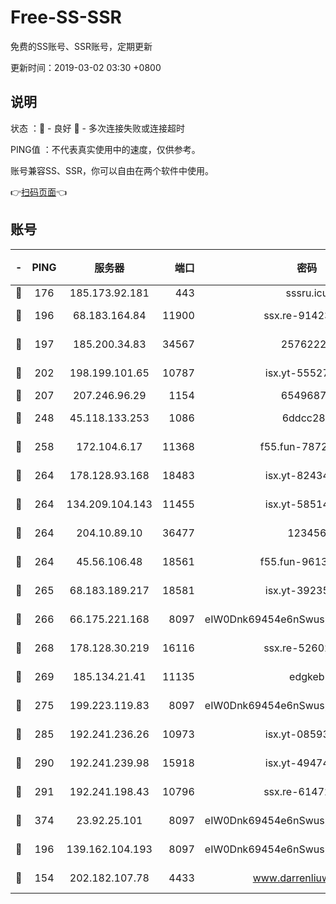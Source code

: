 # Free-SS-SSR

免费的SS账号、SSR账号，定期更新

更新时间：2019-03-02 03:30 +0800

## 说明

状态     ：🙂 - 良好 🙁 - 多次连接失败或连接超时

PING值   ：不代表真实使用中的速度，仅供参考。

账号兼容SS、SSR，你可以自由在两个软件中使用。

👉[扫码页面](https://liesauer.github.io/free-ss-ssr.github.io/)👈

## 账号

|-|PING|服务器|端口|密码|加密方式|区域|
|:----:|:----:|:-----:|-----:|:----:|:----:|:----:|
|🙂|176|185.173.92.181|443|sssru.icu|rc4-md5|RU|
|🙂|196|68.183.164.84|11900|ssx.re-91423865|aes-256-cfb|US|
|🙂|197|185.200.34.83|34567|25762225|aes-256-cfb|US|
|🙂|202|198.199.101.65|10787|isx.yt-55527234|aes-256-cfb|US|
|🙂|207|207.246.96.29|1154|65496879|chacha20|US|
|🙂|248|45.118.133.253|1086|6ddcc286|aes-256-cfb|SG|
|🙂|258|172.104.6.17|11368|f55.fun-78724518|aes-256-cfb|US|
|🙂|264|178.128.93.168|18483|isx.yt-82434305|aes-256-cfb|SG|
|🙂|264|134.209.104.143|11455|isx.yt-58514874|aes-256-cfb|SG|
|🙂|264|204.10.89.10|36477|123456|aes-256-cfb|US|
|🙂|264|45.56.106.48|18561|f55.fun-96139570|aes-256-cfb|US|
|🙂|265|68.183.189.217|18581|isx.yt-39235450|aes-256-cfb|SG|
|🙂|266|66.175.221.168|8097|eIW0Dnk69454e6nSwuspv9DmS201tQ0D|aes-256-cfb|US|
|🙂|268|178.128.30.219|16116|ssx.re-52602728|aes-256-cfb|SG|
|🙂|269|185.134.21.41|11135|edgkeb|aes-256-cfb|GB|
|🙂|275|199.223.119.83|8097|eIW0Dnk69454e6nSwuspv9DmS201tQ0D|aes-256-cfb|US|
|🙂|285|192.241.236.26|10973|isx.yt-08593579|aes-256-cfb|US|
|🙂|290|192.241.239.98|15918|isx.yt-49474525|aes-256-cfb|US|
|🙂|291|192.241.198.43|10796|ssx.re-61472012|aes-256-cfb|US|
|🙂|374|23.92.25.101|8097|eIW0Dnk69454e6nSwuspv9DmS201tQ0D|aes-256-cfb|US|
|🙂|196|139.162.104.193|8097|eIW0Dnk69454e6nSwuspv9DmS201tQ0D|aes-256-cfb|JP|
|🙁|154|202.182.107.78|4433|www.darrenliuwei.com|aes-256-cfb|JP|
